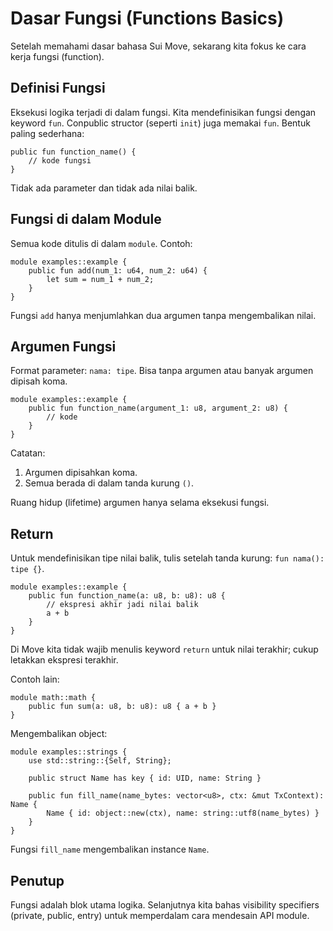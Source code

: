 # Dasar Fungsi (Functions Basics)

Setelah memahami dasar bahasa Sui Move, sekarang kita fokus ke cara kerja fungsi (function).

## Definisi Fungsi

Eksekusi logika terjadi di dalam fungsi. Kita mendefinisikan fungsi dengan keyword `fun`. Conpublic structor (seperti `init`) juga memakai `fun`. Bentuk paling sederhana:

```
public fun function_name() {
	// kode fungsi
}
```

Tidak ada parameter dan tidak ada nilai balik.

## Fungsi di dalam Module

Semua kode ditulis di dalam `module`. Contoh:

```
module examples::example {
	public fun add(num_1: u64, num_2: u64) {
		let sum = num_1 + num_2;
	}
}
```

Fungsi `add` hanya menjumlahkan dua argumen tanpa mengembalikan nilai.

## Argumen Fungsi

Format parameter: `nama: tipe`. Bisa tanpa argumen atau banyak argumen dipisah koma.

```
module examples::example {
	public fun function_name(argument_1: u8, argument_2: u8) {
		// kode
	}
}
```

Catatan:
1. Argumen dipisahkan koma.
2. Semua berada di dalam tanda kurung `()`.

Ruang hidup (lifetime) argumen hanya selama eksekusi fungsi.

## Return

Untuk mendefinisikan tipe nilai balik, tulis setelah tanda kurung: `fun nama(): tipe {}`.

```
module examples::example {
	public fun function_name(a: u8, b: u8): u8 {
		// ekspresi akhir jadi nilai balik
		a + b
	}
}
```

Di Move kita tidak wajib menulis keyword `return` untuk nilai terakhir; cukup letakkan ekspresi terakhir.

Contoh lain:

```
module math::math {
	public fun sum(a: u8, b: u8): u8 { a + b }
}
```

Mengembalikan object:

```
module examples::strings {
	use std::string::{Self, String};

	public struct Name has key { id: UID, name: String }

	public fun fill_name(name_bytes: vector<u8>, ctx: &mut TxContext): Name {
		Name { id: object::new(ctx), name: string::utf8(name_bytes) }
	}
}
```

Fungsi `fill_name` mengembalikan instance `Name`.

## Penutup

Fungsi adalah blok utama logika. Selanjutnya kita bahas visibility specifiers (private, public, entry) untuk memperdalam cara mendesain API module.